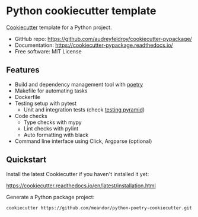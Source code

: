 # Python cookiecutter template
[Cookiecutter](https://github.com/cookiecutter/cookiecutter) template for a Python project.

* GitHub repo: https://github.com/audreyfeldroy/cookiecutter-pypackage/
* Documentation: https://cookiecutter-pypackage.readthedocs.io/
* Free software: MIT License

## Features
* Build and dependency management tool with [poetry](https://python-poetry.org/)
* Makefile for automating tasks
* Dockerfile
* Testing setup with pytest
  * Unit and integration tests (check [testing pyramid](https://martinfowler.com/bliki/TestPyramid.html))
* Code checks
  * Type checks with mypy
  * Lint checks with pylint 
  * Auto formatting with black
* Command line interface using Click, Argparse (optional)

## Quickstart
Install the latest Cookiecutter if you haven't installed it yet:

https://cookiecutter.readthedocs.io/en/latest/installation.html

Generate a Python package project:
```bash
cookiecutter https://github.com/meandor/python-poetry-cookiecutter.git
```
